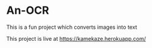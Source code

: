 # An-OCR
This is a fun project which converts images into text

This project is live at <a href="https://kamekaze.herokuapp.com/" > https://kamekaze.herokuapp.com/
   </a>
